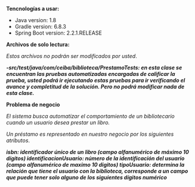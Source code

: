 **Tencnologías a usar:**

- Java version: 1.8
- Gradle version: 6.8.3
- Spring Boot version: 2.2.1.RELEASE

**Archivos de solo lectura:** 

*Estos archivos no podrán ser modificados por usted*.

***-src/test/java/com/ceiba/biblioteca/PrestamoTests: en esta clase se encuentran las pruebas automatizadas encargadas de calificar la prueba, usted podrá ir ejecutando estas pruebas para ir verificando el avance y completitud de la solución. Pero no podrá modificar nada de esta clase.***

**Problema de negocio**

*El sistema busca automatizar el comportamiento de un bibliotecario cuando un usuario desea prestar un libro.*

*Un préstamo es representado en nuestro negocio por los siguientes atributos*.

***isbn: identificador único de un libro (campo alfanumérico de máximo 10 dígitos)
identificacionUsuario: número de la identificación del usuario (campo alfanumérico de maximo 10 digitos)
tipoUsuario: determina la relación que tiene el usuario con la biblioteca, corresponde a un campo que puede tener solo alguno de los siguientes dígitos numérico***
